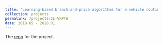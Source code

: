 ```yaml
---
title: "Learning-based branch-and-price algorithms for a vehicle routing problem with time windows and two-dimensional loading constraints"
collection: projects
permalink: /projects/2L-VRPTW
date: 2019.05 - 2020.01
---
```

The [repo](https://github.com/arccos0/Feasibility-Predictor-for-two-dimensional-loading-constraints) for the project.
